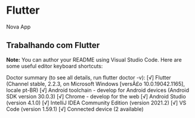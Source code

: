 # Flutter
Nova App

## Trabalhando com Flutter

**Note:** You can author your README using Visual Studio Code.  Here are some useful editor keyboard shortcuts:

Doctor summary (to see all details, run flutter doctor -v):
[√] Flutter (Channel stable, 2.2.3, on Microsoft Windows [versÃ£o 10.0.19042.1165], locale pt-BR)
[√] Android toolchain - develop for Android devices (Android SDK version 30.0.3)
[√] Chrome - develop for the web
[√] Android Studio (version 4.1.0)
[√] IntelliJ IDEA Community Edition (version 2021.2)
[√] VS Code (version 1.59.1)
[√] Connected device (2 available)
